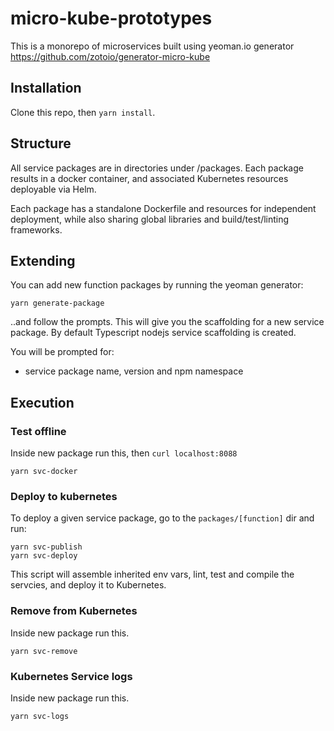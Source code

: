 # micro-kube-prototypes

This is a monorepo of microservices built using yeoman.io generator https://github.com/zotoio/generator-micro-kube

## Installation
Clone this repo, then `yarn install`.

## Structure
All service packages are in directories under /packages.   Each package results in a docker container, and associated Kubernetes resources deployable via Helm.

Each package has a standalone Dockerfile and resources for independent deployment, while also sharing global libraries and build/test/linting frameworks.

## Extending
You can add new function packages by running the yeoman generator:

```
yarn generate-package
```

..and follow the prompts. This will give you the scaffolding for a new service package.  By default Typescript nodejs service scaffolding is created.  

You will be prompted for:

- service package name, version and npm namespace

## Execution

### Test offline
Inside new package run this, then `curl localhost:8088`
```
yarn svc-docker
```

### Deploy to kubernetes
To deploy a given service package, go to the `packages/[function]` dir and run:

```
yarn svc-publish
yarn svc-deploy
```

This script will assemble inherited env vars, lint, test and compile the servcies, and deploy it to Kubernetes.

### Remove from Kubernetes
Inside new package run this.
```
yarn svc-remove
```

### Kubernetes Service logs
Inside new package run this.
```
yarn svc-logs
```
